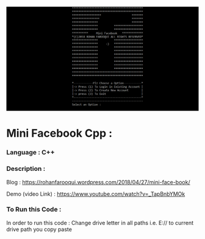 ![](https://github.com/LOL-32/Mini-Facebook-Cpp/blob/master/Images/screenshot_20180609_084909.png)

# **Mini Facebook Cpp** :

### **Language** : C++

### **Description** :

Blog               : https://rohanfarooqui.wordpress.com/2018/04/27/mini-face-book/

Demo (video Link)  : https://www.youtube.com/watch?v=_TapBnbYMOk


### **To Run this Code** :

In order to run this code : Change drive letter in all paths i.e. E:// to current drive path you copy paste





